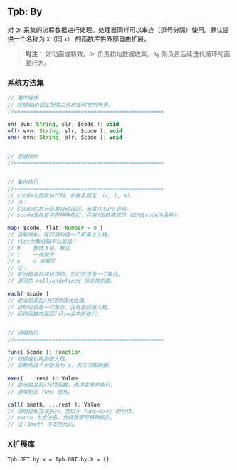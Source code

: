 ## Tpb: By

对 `On` 采集的流程数据进行处理。处理器同样可以串连（逗号分隔）使用。默认提供一个名称为 `X`（同 `x`） 的函数库供外部自由扩展。

> **附注：**
> 如动画或特效，`On` 负责初始数据收集，`By` 则负责后续迭代循环的画面行为。


### 系统方法集

```js
// 事件操作
// 除模板On固定配置之外的即时使用场景。
//===============================================

on( evn: String, slr, $code ): void
off( evn: String, slr, $code ): void
one( evn: String, slr, $code ): void


// 普通操作
//===============================================


// 集合执行
//===============================================
// $code为函数体代码，参数名固定：（v, i, o）。
// 注：
// $code的执行结果自动返回，无需return语句。
// $code支持首字符特殊指引，引用X函数库成员（此时$code为名称）。

map( $code, flat: Number = 0 )
// 值集映射，返回值构建一个新集合入栈。
// flat为集合扁平化层级：
// 0    整体入栈，默认
// 1    一维展开
// n    n 维展开
// 注：
// 取当前条目或栈顶项，它们应当是一个集合。
// 返回的 null/undefined 值会被忽略。

each( $code )
// 取当前条目/栈顶项迭代处理。
// 目标应该是一个集合，没有返回值入栈。
// 回调函数内返回false会中断迭代。


// 通用执行
//===============================================

func( $code ): Function
// 创建或引用函数入栈。
// 函数的首个参数名为 $，表示流程数据。

exec( ...rest ): Value
// 取当前条目/栈顶函数，传递实参并执行。
// 通常配合 func 使用。

call( $meth, ...rest ): Value
// 调用目标方法执行，类似于 func+exec 的合体。
// $meth 为方法名，支持首字符特殊指引。
// 注：$meth 不支持代码。
```


### X扩展库

`Tpb.OBT.by.x = Tpb.OBT.by.X = {}`
